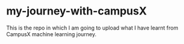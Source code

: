 # my-journey-with-campusX
This is the repo in which I am going to upload what I have learnt from CampusX machine learning journey.
